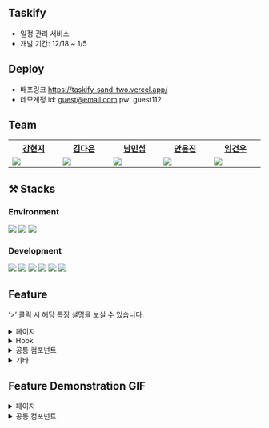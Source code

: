 ## Taskify
- 일정 관리 서비스
- 개발 기간: 12/18 ~ 1/5

## Deploy
- 배포링크
  https://taskify-sand-two.vercel.app/
- 데모계정
  id: guest@email.com
  pw: guest112
  
## Team
<table width="600px">
    <th style="text-align:center">
      <a href = "https://github.com/kanglocal"> 강현지 </a> 
    </th>
    <th style="text-align:center">
      <a href ="https://github.com/kde98892">김다은</a>
    </th>
    <th style="text-align:center">
      <a href = "https://github.com/namminimi">남민섭</a>
    </th>
  <th style="text-align:center">
      <a href = "https://github.com/thisisthewa2">안윤진</a>
    </th>
   <th style="text-align:center">
      <a href = "https://github.com/gw-lim">임건우</a>
    <tr>
        <td width="200px">
            <img src = "https://github.com/Peachy-Peachy/Taskify/assets/119280160/a9f0a518-80d5-4cbe-a1f9-4aa79b45fbf6"/>
        </td>
        <td width="200px">
            <img src = "https://github.com/Peachy-Peachy/Taskify/assets/119280160/83f09667-a69e-416f-8787-766892623d9c"/>
        </td>
        <td width="200px">
           <img src = "https://github.com/Peachy-Peachy/Taskify/assets/119280160/e879d42d-c9bf-40b7-96fb-102fd92fd974"/>
        </td>
        <td width="200px">
           <img src = "https://github.com/Peachy-Peachy/Taskify/assets/119280160/d5b431c4-3eb4-459d-9849-3762d22975b9"/>
        </td>
        <td width="200px">
           <img src = "https://github.com/Peachy-Peachy/Taskify/assets/119280160/4c45aa85-4f44-47ba-9292-6b62868aadac"/>
        </td>
    </tr>
    
</table>

## ⚒️ Stacks

### Environment
<p>
<img src="https://img.shields.io/badge/Git-F05032?style=for-the-badge&logo=NextJS&logoColor=white">
<img src="https://img.shields.io/badge/Github-181717?style=for-the-badge&logo=Github&logoColor=white">
<img src="https://img.shields.io/badge/VSCode-007ACC?style=for-the-badge&logo=VisualStudioCode&logoColor=white">
</p>

### Development
<p>
    <img src="https://img.shields.io/badge/Next.js-000000?style=for-the-badge&logo=Next.js&logoColor=white">
    <img src="https://img.shields.io/badge/TS-3178C6?style=for-the-badge&logo=TypeScript&logoColor=white">
  <img src="https://img.shields.io/badge/React-61DAFB?style=for-the-badge&logo=React&logoColor=white">
  <img src="https://img.shields.io/badge/tailwind-06B6D4?style=for-the-badge&logo=Tailwindcss&logoColor=white">
    <img src="https://img.shields.io/badge/React Query-FF4154?style=for-the-badge&logo=ReactQuery&logoColor=white">
      <img src="https://img.shields.io/badge/React Hook Form-EC5990?style=for-the-badge&logo=ReactHookForm&logoColor=white">
</p>


## **Feature**

‘>’ 클릭 시 해당 특징 설명을 보실 수 있습니다.
<details>
<summary>페이지</summary>
<ul>
<details>
<summary>회원가입 & 로그인</summary>
<ul>
    <li><b>react-hook-form</b> 라이브러리를 사용하였습니다. useForm의 controller를 사용하여 각 폼의 역할을 구분해서 유효성 검사를 통과하지 못하면 에러메세지 전달하고 모든 유효성 검사를 통과하면 회원가입/로그인 버튼이 활성화됩니다. 이후 <b>useRequest</b> 커스텀 훅을 사용하여 데이터를 요청합니다.</li>
    <li>  회원가입 기능에서는 이메일, 닉네임, 비밀번호, 비밀번호 확인 그리고 이용약관 동의를 사용하여 회원가입 할 수 있게 하고 로그인 기능에서는 이메일, 비밀번호를 사용하여 로그인할 수 있도록 합니다 </li>
</ul>
</details>

<details>
    <summary>나의 대시보드</summary>
    <ul>
        <li>참여중인 대시보드
            <ul>
                <li>onClick 이벤트 함수로 현재 페이지를 변경하고, 각 페이지에 해당하는 데이터를 <b>useRequest</b> 커스텀 훅으로 요청합니다.</li>
                <li>페이지네이션 UI를 구축하였습니다, 각 대시보드 클릭 시 해당 대시보드로 이동합니다.</li>
            </ul>    
        </li>
        <li>새로운 대시보드 생성
            <ul>
                <li>모달을 통해 폼 제출 시 커스텀훅 <b>useRequest</b>를 사용해 post 요청하게 했습니다.</li>
                <li>대시보드 생성 시 참여중인 대시보드와 사이드메뉴에 새로운 대시보드 추가하도록 했습니다.</li>
            </ul>
        </li>
        <li>초대받은 대시보드
            <ul>
                <li>초대 거절 / 수락
                    <ul>
                        <li>초대 거절 / 수락 시 커스텀 훅 <b>useRequest</b> 을 사용해 put요청하도록 했습니다.</li>
                        <li>초대 거절 / 수락 시 즉시 초대목록에서 삭제, 참여중인 대시보드와 사이드메뉴에 반영하도록 했습니다.</li>
                    </ul>
                </li>
                <li>초대 목록 검색
                    <ul>
                        <li><b>useInfiniteScroll</b> 커스텀 훅을 사용하여 무한스크롤을 구현했습니다.</li>
                        <li>스크롤이 브라우저 최하단에 도달하면 초대목록을 더 불러옵니다.</li>
                    </ul>
                </li>
                <li>무한스크롤
                    <ul>
                        <li><b>useInfiniteScroll</b> 커스텀 훅을 사용하여 무한스크롤을 구현했습니다.</li>
                        <li>스크롤이 브라우저 최하단에 도달하면 초대목록을 더 불러옵니다.</li>
                    </ul>
                </li>            
            </ul>
        </li>
    </ul>
</details>

<details>
    <summary>대시보드</summary>
        <ul>
            <li>DnD</li>
                <ul>
                    <li><b>react-beautiful-dnd</b> 라이브러리를 활용하여  핸들, 드래그, 드롭이 가능한 영역을 각각 지정하고, 드래그 전 후에 이벤트 함수를 통해 동작을 제어합니다.</li>
                    <li> 칼럼 간, 카드 간, 서로 다른 칼럼의 카드 간의 이동이 가능합니다. </li>
                </ul>
            <li>더보기 버튼</li>
            <ul>
                <li><b>useState</b> 훅을 통해 이벤트 함수 작동 시 기존 데이터와 새로 불러온 데이터를 병합한 새 리스트를 저장합니다. </li>
                <li>세로스크롤 기반의 Mobile, Tablet 사이즈에서 더보기 버튼을 통해 카드리스트가 확장됩니다.</li>
            </ul>
            <li>무한 스크롤</li>
            <ul>
            <li><b>useInfiniteScroll</b> 커스텀 훅을 사용하여 스크롤이 브라우저 최하단 요소에 도달했을 시 작동할 함수를 넘겨줍니다. </li>
            <li>가로 스크롤 기반의 PC 사이즈에서, 스크롤이 브라우저 최하단 요소에 도달했을 때 카드리스트가 확장됩니다.</li>
            </ul>
        <li>컬럼 관리</li>
            <ul>
            <li><b>useRequest</b> 커스텀 훅을 사용하여 데이터를 요청하였고 응답을 받으면 데이터를 jotai로 전역 상태 관리하였습니다.</li>
            <li> 대시보드 내에서 새로운 컬럼 생성, 이미 존재하는 컬럼 이름 변경 그리고 컬럼 삭제할 수 있습니다. </li>
            </ul>
            <li>할 일 생성, 수정</li>
            <ul>
            <li>  
                 커스텀한 이미지 업로드 기능은 사용자가 선택한 이미지를 formData 객체에 추가하고, 이벤트 핸들러를 통해 <b>useRequest</b> 커스텀 훅으로 서버에 업로드 됩니다. 응답으로는 새 이미지 데이터를 받습니다.
            </li>
            <li>
                jotai 전역 상태관리를 사용해 페이지와 모달간에 전달하는 props를 줄였습니다.
            </li>
            </ul>
        </details>
    </ul>
</details>
</details>
</details>
<details>
<summary>Hook</summary>
<ul>
  <details>
<summary>api 연결</summary>
      
<ul>
    <li>useRequest</li>
<ul>
<li><b>axios</b> 라이브러리를 사용하여 instance를 생성해 data를 fetch 합니다.</li>
<li>url과 params 등을 파라미터로 받아 fetch 해온 데이터 또는 오류, 그리고 isLoading 변수를 리턴합니다.</li>
</ul>

<li> axios interceptor </li>
<ul><li><b>axios</b> 라이브러리의 instance interceptor를 활용했습니다.</li>
    <li>매번 요청을 보낼 때 access token을 넣어주지 않아도 access token을 갖고 있다면 자동으로 요청의 헤더에 추가되도록 하였습니다.</li>
</ul>
</ul>
</details>

<details>
<summary>무한스크롤</summary>

<ul><li>useInfiniteScroll</li>

<ul><li><b>Intersection Observer API</b>를 사용하여 실행 될 함수를 보내고 containerRef 를 리턴받아 스크롤이 일어날 구역에 ref로 추가합니다.</li>
<li>서비스 내 다수의 페이지에서 무한스크롤 기능을 활용하고 있어 커스텀 훅을 통해 observe와 unobserve 상태를 관리하도록 하였습니다.</li>
</ul>
</details>
</details>
</ul>
    </ul>
    </details>

</details>
</details>
<details>
<summary>공통 컴포넌트</summary>
<ul>
<details>
<summary>모달</summary>
<ul>
    <li><b>Compound Pattern</b>을 적용해 모달과 관련된 데이터를 context, jotai로 관리하며, 기능의 관심사를 분리하여 구현했습니다. </li>
    <li>모달 위에서 모달을 또 여는 경우, 두번째 모달이 열릴 때 첫번째 모달이 닫히도록 구현했습니다.</li>
</ul>

</details>
<details>
<summary>사이드메뉴</summary>
<ul>
<li>무한 스크롤</li>
<ul>
<li><b>useInfiniteScroll</b>훅을 사용하고, <b>react query</b> 라이브러리 <b>useInfiniteQuery</b>를 통해 데이터 fetch합니다. </li>
<li> 스크롤이 브라우저 최하단 요소에 도달했을 때 자동으로 다음 대시보드들을 불러옵니다. </li>
</ul>
<li>스켈레톤 UI</li>
<ul>
<li> <b>Material UI</b> 라이브러리를 사용해 스켈레톤 UI를 만들고, <b>useRequest</b> 훅을 통해 표시 여부를 확인합니다.</li>
<li> 다음 대시보드가 로딩될 동안 스켈레톤 UI를 보여줍니다. 로딩 시간이 짧을 시 스켈레톤 UI가 짧게 나타났다가 사라지는 현상을 방지하기 위해 로딩 시간이 300ms 이상일 때만 스켈레톤 UI가 나타나도록 구현했습니다.</li>
</ul>
</ul>
</details>
</details>
<details>
<summary>기타</summary>
<ul>
<details>
<summary>디자인 시스템</summary>
<ul>
    <li>폰트</li>
    <ul>
        <li>프로젝트에서 사용되는 폰트 크기를 총 6가지, 폰트 굵기를 총 3가지로 한정지어 heading1-normal 과 같은 방식으로 폰트 스타일을 하나의 클래스로 줄 수 있도록 했습니다.</li>
        <li>tailwind.config.ts 파일에서 폰트 크기 및 굵기에 대한 custom theme을 설정하고 global.css에서 utility layer로 폰트 클래스를 선언하여 사용했습니다.</li>
<ul>
<li>heading1 (24px)</li>
<li>heading2 (20px)</li>
<li>subheading (18px)</li>
<li>body1 (16px)</li>
<li>body2 (14px)</li>
<li>caption (12px)</li>
<li>light (400)</li>
<li>normal (500)</li>
<li>bold (700)</li>
</ul>
    </ul>
<li>컬러 팔레트</li>
    <ul>
        <li>프로젝트에서 사용되는 색상들을 custom theme으로 설정하여 사용했습니다.</li>
        <li>global.css에서 base layer에 지정해둔 컬러 값들이 data-theme에 따라 다르게 들어가도록 설정하여 추가적인 스타일 코드 없이 다크 모드를 구현했습니다.</li>
    </ul>
<li>컴포넌트</li>
<ul><li>프로젝트에서 주로 사용되는 컴포넌트들의 스타일을 global.css에서 component layer에 선언해두어 사용하였습니다.</li></ul>
</ul>
</details>
<details>
<summary>레이아웃</summary>
<ul><li>_app.tsx에서 공통 레이아웃을 주어 레이아웃 적용했습니다.</li></ul>
</ul>
</details>

</details>

## Feature Demonstration GIF
<details>
    <summary>페이지</summary>
     <ul>
  <details>
  <summary>랜딩페이지</summary>
  
  ![랜딩페이지](https://github.com/Peachy-Peachy/Taskify/assets/119280160/0bcb5070-b67b-40f8-aa3a-94e625088a66)
  
  </details>
  <details>
  <summary>회원가입</summary>
      
![회원가입](https://github.com/Peachy-Peachy/Taskify/assets/119280160/635cb542-9272-45e2-bbab-5787d6e1bf84)
  </details>
  <details>
  <summary>로그인</summary>
      
  ![로그인](https://github.com/Peachy-Peachy/Taskify/assets/119280160/92ec67f0-8380-4293-bc70-e9d4c577e94c)

  </details>
   <details>
  <summary>나의 대시보드 </summary>
       <ul>
  <details>
  <summary>참여중인 대시보드 </summary>
      
  ![참여중인대시보드](https://github.com/Peachy-Peachy/Taskify/assets/119280160/09d19da6-77bb-4610-9917-27f96b464b15)
  </details>
  <details>
  <summary> 새로운 대시보드 생성 </summary>
      
  ![새로운대시보드](https://github.com/Peachy-Peachy/Taskify/assets/119280160/916b69d2-161b-4031-98a1-97b64f52732b)

  </details>
   <details>
  <summary>초대받은 대시보드 </summary>
       <ul>
<details>
  <summary>초대 목록 무한스크롤 </summary>
    
![초대목록 무한스크롤](https://github.com/Peachy-Peachy/Taskify/assets/119280160/0c772086-7f7c-40d8-a3e1-3c3da93262fa)

  </details>
  <details>
  <summary>초대 거절, 수락 </summary>
      
![초대수락거절](https://github.com/Peachy-Peachy/Taskify/assets/119280160/753c29a4-c78d-4a63-a296-5b3911484977)

  </details>
  <details>
  <summary>초대 목록 검색</summary>
      
![초대목록검색2](https://github.com/Peachy-Peachy/Taskify/assets/119280160/b403fa85-229a-4c3c-b256-215160619956)

  </details>
  </ul>
  </ul>
  </details>
   <details>
      <summary>대시보드</summary>
        <ul>
            <details>
              <summary>DnD</summary>
                
![디앤디](https://github.com/Peachy-Peachy/Taskify/assets/119280160/607c1b9a-305f-495c-8cb3-db0ffa7e428d)
            </details>
          <details>
              <summary>더보기 버튼</summary>
              ![더보기버튼](https://github.com/Peachy-Peachy/Taskify/assets/119280160/8e16dad1-dce8-4b5f-8f83-98acab3c7019) </details>
          <details>
              <summary>무한 스크롤</summary>
              ![대시보드무한스크롤](https://github.com/Peachy-Peachy/Taskify/assets/119280160/8821116a-73d4-4d67-b84b-189e8bc96a9e)
                </details>
            <details>
              <summary>컬럼관리</summary>
![컬럼관리](https://github.com/Peachy-Peachy/Taskify/assets/119280160/5679791c-467e-4984-bcd3-edeefb67d5c4)

 </details>
                        <details>
              <summary>할 일 생성, 수정</summary>
    
![할일생성](https://github.com/Peachy-Peachy/Taskify/assets/119280160/b6c35d75-252c-47f2-998d-4437424b870b)
    
![할일수정](https://github.com/Peachy-Peachy/Taskify/assets/119280160/eac26b34-3d39-4353-8664-216ca408cb18)
            </details>
        </ul>
  </details>
  <details>
      <summary>마이 페이지</summary>
      <ul>
           <details>
              <summary>프로필 수정 및 비밀번호 변경</summary>
               
![프로필변경2](https://github.com/Peachy-Peachy/Taskify/assets/119280160/f7412c42-6dbd-4a1b-99e4-88c00050225d)

![비밀번호변경](https://github.com/Peachy-Peachy/Taskify/assets/119280160/768878f6-e59b-4cd9-b89f-9e3d6bd1db89)

</details>
      </ul>
  </details>
  </details>
  </ul>
</details>
  <details>
      <summary>공통 컴포넌트</summary>
      <ul>
           <details>
              <summary>헤더</summary>
               
![헤더](https://github.com/Peachy-Peachy/Taskify/assets/119280160/a2bb95f9-7a8c-4d4b-9edb-63e31a50cb12)
           </details>
          <details>
              <summary>모달</summary>
              <ul>
                  <li>
                  <bold>대시보드 생성하기</bold>
                  
![대시보드생성하기](https://github.com/Peachy-Peachy/Taskify/assets/119280160/336ad772-2423-4b9c-8b16-3f5e3b5ad0d5)</li>
                <li>
                <bold>칼럼 생성</bold>
                
![칼럼생성](https://github.com/Peachy-Peachy/Taskify/assets/119280160/1804ccc8-b915-424a-a9be-bd177b208b4d)</li>
 
<li>
    <bold>칼럼 생성 초과</bold>
    
![칼럼생성초과](https://github.com/Peachy-Peachy/Taskify/assets/119280160/5c9af165-866d-4cf8-a7ba-d2de03b303c1)
</li>
 
<li>
    <bold>칼럼 수정</bold>
    
    
![칼럼수정](https://github.com/Peachy-Peachy/Taskify/assets/119280160/a0165998-7cff-47bd-8bf0-f633ae95eac4)
 </li>
 <li>
     
<bold>대시보드 초대하기</bold>  
     ![대시보드초대](https://github.com/Peachy-Peachy/Taskify/assets/119280160/d5ae7f13-dab6-4559-9d06-b566234a39c0)
 </li>
 <li>
     <bold>대시보드 초대하기 (없는 이메일)</bold>
     
![대시보드초대에러](https://github.com/Peachy-Peachy/Taskify/assets/119280160/3de007fb-e705-4dcb-ac58-001c37677a93)
 </li>
 </ul>
           </details>
           <details>
              <summary>사이드메뉴</summary>
               
![사이드메뉴3](https://github.com/Peachy-Peachy/Taskify/assets/119280160/15f5c6dd-e524-49b5-8da4-1cd759053277)
   
  </details>



